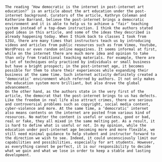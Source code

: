 	The reading ‘How democratic is the internet in post-internet art education?’ is an article about the art education under the post-internet background. Curators of the article, Kathryn Coleman and Katherine Barrand, believe the post-internet brings a democratic environment and it is able to help us to achieve a ‘fair’ teaching system instead of a top-down instruction. I think the authors stated good ideas in this article, and some of the ideas they described is already happening today. When I think back to classes I took from SJSU, there are many times that instructors teach us by introducing videos and articles from public resources such as from Vimeo, Youtube, WordPress or even random online magazines. It seems informal at first, while on the internet there are much more idea and opinion to take than only from traditional teaching materials. For example, there are a lot of techniques only practiced by individuals or small business but have a bright prospect; in the post-internet age, it becomes possible for them to share their experiences while expanding their business at the same time. Such internet activity definitely created a ‘democratic’ environment which referred by authors. It not only makes the education system more brilliant, but also drove the global advancement.	
	On the other hand, as the authors state in the very first of the article, the democrat that the post-internet brings to us has defects. Like the freedom in real life also attract crimes, there are serious and controversial problems such as copyright, social media content, cyber-violence and more. At the same time, a ‘democratic’ internet also means contents on the internet are posted from various kind of resources. No matter the content is useful or useless, good or bad, real or fake, they all mixed in the same melting pot. As a result, it is hard to define what is useful or not. In my opinion, while the education under post-internet age becoming more and more flexible, we still need minimal guidance to help student and instructor forward to the direction we wish to see. Indeed, it could unconsciously limit our capabilities and possibilities, especially for art students. However, as everything cannot be perfect, it is our responsibility to decide what we gain and what we lose in order to keep a stable and lasting development.
